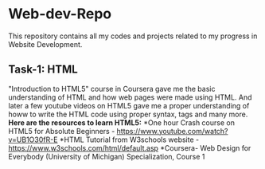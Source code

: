 # Web-dev-Repo
This repository contains all my codes and projects related to my progress in Website Development.
## Task-1: HTML
"Introduction to HTML5" course in Coursera gave me the basic understanding of HTML and how web pages were made using HTML. And later a few youtube videos on HTML5 gave me a proper understanding of howw to write the HTML code using proper syntax, tags and many more.
**Here are the resources to learn HTML5:**
*One hour Crash course on HTML5 for Absolute Beginners - https://www.youtube.com/watch?v=UB1O30fR-E
*HTML Tutorial from W3schools website - https://www.w3schools.com/html/default.asp
*Coursera- Web Design for Everybody (University of Michigan) Specialization, Course 1
